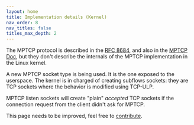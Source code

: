```yaml
---
layout: home
title: Implementation details (Kernel)
nav_order: 8
nav_titles: false
titles_max_depth: 2
---
```


The MPTCP protocol is described in the [RFC 8684](https://datatracker.ietf.org/doc/html/rfc8684),
and also in the [MPTCP Doc](https://mptcp-apps.github.io/mptcp-doc/mptcp.html),
but they don't describe the internals of the MPTCP implementation in the Linux
kernel.

A new MPTCP socket type is being used. It is the one exposed to the userspace.
The kernel is in charged of creating subflows sockets: they are TCP sockets
where the behavior is modified using TCP-ULP.

MPTCP listen sockets will create "plain" *accepted* TCP sockets if the
connection request from the client didn't ask for MPTCP.

This page needs to be improved, feel free to
[contribute](https://github.com/multipath-tcp/mptcp.dev/edit/main/datails.md).

